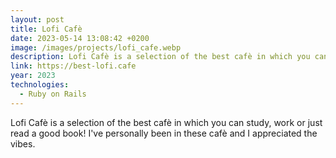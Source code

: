 ```yaml
---
layout: post
title: Lofi Cafè
date: 2023-05-14 13:08:42 +0200
image: /images/projects/lofi_cafe.webp
description: Lofi Cafè is a selection of the best cafè in which you can study, work or just read a good book! I've personally been in these cafè and I appreciated the vibes.
link: https://best-lofi.cafe
year: 2023
technologies:
  - Ruby on Rails
---
```


Lofi Cafè is a selection of the best cafè in which you can study, work or just read a good book! I've personally been in these cafè and I appreciated the vibes.
